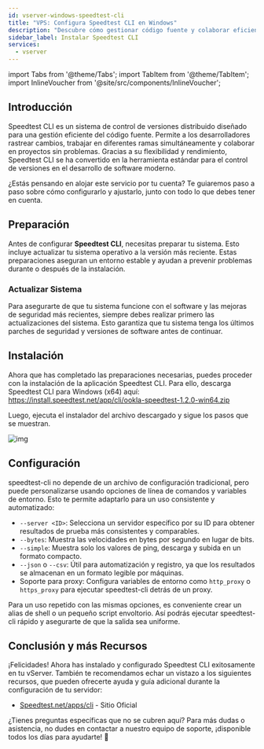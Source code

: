 ```yaml
---
id: vserver-windows-speedtest-cli
title: "VPS: Configura Speedtest CLI en Windows"
description: "Descubre cómo gestionar código fuente y colaborar eficientemente usando Speedtest CLI para un control de versiones sin complicaciones en el desarrollo moderno → Aprende más ahora"
sidebar_label: Instalar Speedtest CLI
services:
  - vserver
---
```


import Tabs from '@theme/Tabs';
import TabItem from '@theme/TabItem';
import InlineVoucher from '@site/src/components/InlineVoucher';

## Introducción

Speedtest CLI es un sistema de control de versiones distribuido diseñado para una gestión eficiente del código fuente. Permite a los desarrolladores rastrear cambios, trabajar en diferentes ramas simultáneamente y colaborar en proyectos sin problemas. Gracias a su flexibilidad y rendimiento, Speedtest CLI se ha convertido en la herramienta estándar para el control de versiones en el desarrollo de software moderno.

¿Estás pensando en alojar este servicio por tu cuenta? Te guiaremos paso a paso sobre cómo configurarlo y ajustarlo, junto con todo lo que debes tener en cuenta.

<InlineVoucher />



## Preparación

Antes de configurar **Speedtest CLI**, necesitas preparar tu sistema. Esto incluye actualizar tu sistema operativo a la versión más reciente. Estas preparaciones aseguran un entorno estable y ayudan a prevenir problemas durante o después de la instalación.


### Actualizar Sistema
Para asegurarte de que tu sistema funcione con el software y las mejoras de seguridad más recientes, siempre debes realizar primero las actualizaciones del sistema. Esto garantiza que tu sistema tenga los últimos parches de seguridad y versiones de software antes de continuar.



## Instalación

Ahora que has completado las preparaciones necesarias, puedes proceder con la instalación de la aplicación Speedtest CLI. Para ello, descarga Speedtest CLI para Windows (x64) aquí: https://install.speedtest.net/app/cli/ookla-speedtest-1.2.0-win64.zip

Luego, ejecuta el instalador del archivo descargado y sigue los pasos que se muestran.

![img](https://screensaver01.zap-hosting.com/index.php/s/XXERYCa3eKjYmxS/download)



## Configuración

speedtest-cli no depende de un archivo de configuración tradicional, pero puede personalizarse usando opciones de línea de comandos y variables de entorno. Esto te permite adaptarlo para un uso consistente y automatizado:

- `--server <ID>`: Selecciona un servidor específico por su ID para obtener resultados de prueba más consistentes y comparables.  
- `--bytes`: Muestra las velocidades en bytes por segundo en lugar de bits.  
- `--simple`: Muestra solo los valores de ping, descarga y subida en un formato compacto.  
- `--json` o `--csv`: Útil para automatización y registro, ya que los resultados se almacenan en un formato legible por máquinas.  
- Soporte para proxy: Configura variables de entorno como `http_proxy` o `https_proxy` para ejecutar speedtest-cli detrás de un proxy.  

Para un uso repetido con las mismas opciones, es conveniente crear un alias de shell o un pequeño script envoltorio. Así podrás ejecutar speedtest-cli rápido y asegurarte de que la salida sea uniforme.



## Conclusión y más Recursos

¡Felicidades! Ahora has instalado y configurado Speedtest CLI exitosamente en tu vServer. También te recomendamos echar un vistazo a los siguientes recursos, que pueden ofrecerte ayuda y guía adicional durante la configuración de tu servidor:

- [Speedtest.net/apps/cli](https://www.speedtest.net/apps/cli) - Sitio Oficial

¿Tienes preguntas específicas que no se cubren aquí? Para más dudas o asistencia, no dudes en contactar a nuestro equipo de soporte, ¡disponible todos los días para ayudarte! 🙂



<InlineVoucher />